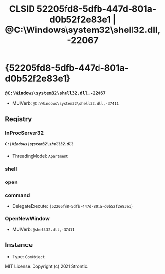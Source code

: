 ﻿---
title: "CLSID 52205fd8-5dfb-447d-801a-d0b52f2e83e1 | @C:\\Windows\\system32\\shell32.dll,-22067"
excerpt: What is COM-Object CLSID 52205fd8-5dfb-447d-801a-d0b52f2e83e1?
---

# {52205fd8-5dfb-447d-801a-d0b52f2e83e1}

### `@C:\Windows\system32\shell32.dll,-22067`
* MUIVerb: `@C:\Windows\system32\shell32.dll,-37411`

## Registry


### InProcServer32

##### `C:\Windows\system32\shell32.dll`
* ThreadingModel: `Apartment`

### shell


### open


### command

* DelegateExecute: `{52205fd8-5dfb-447d-801a-d0b52f2e83e1}`

### OpenNewWindow

* MUIVerb: `@shell32.dll,-37411`

## Instance

* Type: `ComObject`

MIT License. Copyright (c) 2021 Strontic.


